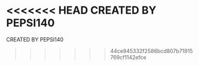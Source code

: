 <<<<<<< HEAD
CREATED BY PEPSI140
=======
CREATED BY PEPSI140
>>>>>>> 44ce945332f2586bcd807b71915769cf1142efce
